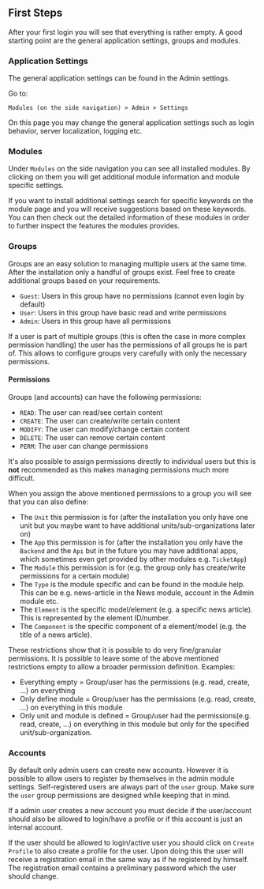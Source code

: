 ## First Steps

After your first login you will see that everything is rather empty. A good starting point are the general application settings, groups and modules.

### Application Settings

The general application settings can be found in the Admin settings.

Go to: 

`Modules (on the side navigation) > Admin > Settings`

On this page you may change the general application settings such as login behavior, server localization, logging etc.

### Modules

Under `Modules` on the side navigation you can see all installed modules. By clicking on them you will get additional module information and module specific settings. 

If you want to install additional settings search for specific keywords on the module page and you will receive suggestions based on these keywords. You can then check out the detailed information of these modules in order to further inspect the features the modules provides.

### Groups

Groups are an easy solution to managing multiple users at the same time. After the installation only a handful of groups exist. Feel free to create additional groups based on your requirements.

* `Guest`: Users in this group have no permissions (cannot even login by default)
* `User`: Users in this group have basic read and write permissions
* `Admin`: Users in this group have all permissions

If a user is part of multiple groups (this is often the case in more complex permission handling) the user has the permissions of all groups he is part of. This allows to configure groups very carefully with only the necessary permissions.

#### Permissions

Groups (and accounts) can have the following permissions:

* `READ`: The user can read/see certain content
* `CREATE`: The user can create/write certain content
* `MODIFY`: The user can modify/change certain content
* `DELETE`: The user can remove certain content
* `PERM`: The user can change permissions

It's also possible to assign permissions directly to individual users but this is **not** recommended as this makes managing permissions much more difficult. 

When you assign the above mentioned permissions to a group you will see that you can also define:

* The `Unit` this permission is for (after the installation you only have one unit but you maybe want to have additional units/sub-organizations later on)
* The `App` this permission is for (after the installation you only have the `Backend` and the `Api` but in the future you may have additional apps, which sometimes even get provided by other modules e.g. `TicketApp`)
* The `Module` this permission is for (e.g. the group only has create/write permissions for a certain module)
* The `Type` is the module specific and can be found in the module help. This can be e.g. news-article in the News module, account in the Admin module etc.
* The `Element` is the specific model/element (e.g. a specific news article). This is represented by the element ID/number.
* The `Component` is the specific component of a element/model (e.g. the title of a news article).

These restrictions show that it is possible to do very fine/granular permissions. It is possible to leave some of the above mentioned restrictions empty to allow a broader permission definition. Examples:

* Everything empty = Group/user has the permissions (e.g. read, create, ...) on everything
* Only define module = Group/user has the permissions (e.g. read, create, ...) on everything in this module
* Only unit and module is defined = Group/user had the permissions(e.g. read, create, ...) on everything in this module but only for the specified unit/sub-organization.

### Accounts

By default only admin users can create new accounts. However it is possible to allow users to register by themselves in the admin module settings. Self-registered users are always part of the `user` group. Make sure the `user` group permissions are designed while keeping that in mind.

If a admin user creates a new account you must decide if the user/account should also be allowed to login/have a profile or if this account is just an internal account. 

If the user should be allowed to login/active user you should click on `Create Profile` to also create a profile for the user. Upon doing this the user will receive a registration email in the same way as if he registered by himself. The registration email contains a preliminary password which the user should change.

## 